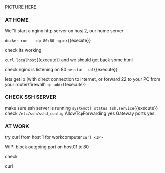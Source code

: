 PICTURE HERE

### AT HOME
We''ll start a nginx http server on host 2, our home server

`docker run   -dp 80:80 nginx`{{execute}}

check its working

`curl localhost`{{execute}}
and we should get back some html

check nginx is listening on 80
`netstat -tal`{{execute}}

lets get ip (with direct connection to internet, or forward 22 to your PC from your router/firewall)
`ip addr`{{execute}}


### CHECK SSH SERVER
make sure ssh server is running
`systemctl status ssh.service`{{execute}}
check `/etc/ssh/sshd_config`
    AllowTcpForwarding yes
    Gateway ports yes


### AT WORK

try curl from host 1  for workcomputer
`curl <IP>`

WIP: block outgoing port on host01 to 80

check

curl <IP>